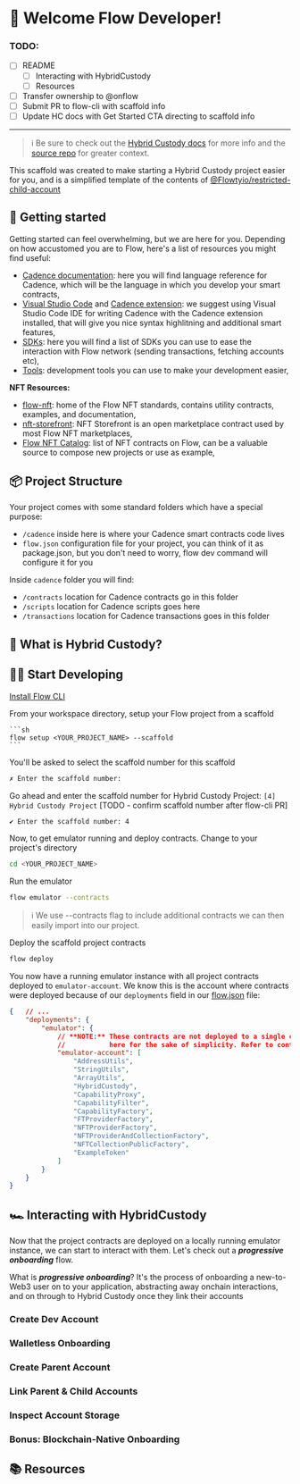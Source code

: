 # 👋 Welcome Flow Developer!

### TODO:

- [ ] README
    - [ ] Interacting with HybridCustody
    - [ ] Resources
- [ ] Transfer ownership to @onflow
- [ ] Submit PR to flow-cli with scaffold info
- [ ] Update HC docs with Get Started CTA directing to scaffold info
___

> :information_source: Be sure to check out the [Hybrid Custody docs](https://developers.flow.com/concepts/hybrid-custody) for more info and the [source repo](https://github.com/Flowtyio/restricted-child-account) for greater context.

This scaffold was created to make starting a Hybrid Custody project easier for you, and is a simplified template of the contents of [@Flowtyio/restricted-child-account](https://github.com/Flowtyio/restricted-child-account)

## 🔨 Getting started

Getting started can feel overwhelming, but we are here for you. Depending on how accustomed you are to Flow, here's a list of resources you might find useful:

- [Cadence documentation](https://developers.flow.com/cadence/language): here you will find language reference for Cadence, which will be the language in which you develop your smart contracts,
- [Visual Studio Code](https://code.visualstudio.com/?wt.mc_id=DX_841432) and [Cadence extension](https://marketplace.visualstudio.com/items?itemName=onflow.cadence): we suggest using Visual Studio Code IDE for writing Cadence with the Cadence extension installed, that will give you nice syntax highlitning and additional smart features,
- [SDKs](https://developers.flow.com/tools#sdks): here you will find a list of SDKs you can use to ease the interaction with Flow network (sending transactions, fetching accounts etc),
- [Tools](https://developers.flow.com/tools#development-tools): development tools you can use to make your development easier, 

**NFT Resources:**

- [flow-nft](https://github.com/onflow/flow-nft): home of the Flow NFT standards, contains utility contracts, examples, and documentation,
- [nft-storefront](https://github.com/onflow/nft-storefront/): NFT Storefront is an open marketplace contract used by most Flow NFT marketplaces,
- [Flow NFT Catalog](https://www.flow-nft-catalog.com/): list of NFT contracts on Flow, can be a valuable source to compose new projects or use as example,

## 📦 Project Structure

Your project comes with some standard folders which have a special purpose:

- `/cadence` inside here is where your Cadence smart contracts code lives
- `flow.json` configuration file for your project, you can think of it as package.json, but you don't need to worry, flow dev command will configure it for you

Inside `cadence` folder you will find:

- `/contracts` location for Cadence contracts go in this folder
- `/scripts` location for Cadence scripts goes here
- `/transactions` location for Cadence transactions goes in this folder

## 🤔 What is Hybrid Custody?

## 👨‍💻 Start Developing

[Install Flow CLI](https://developers.flow.com/tooling/flow-cli/install)

From your workspace directory, setup your Flow project from a scaffold

    ```sh
    flow setup <YOUR_PROJECT_NAME> --scaffold
    ```

You'll be asked to select the scaffold number for this scaffold
    
```sh
✗ Enter the scaffold number:
```
    
Go ahead and enter the scaffold number for Hybrid Custody Project: `[4] Hybrid Custody Project` [TODO - confirm scaffold number after flow-cli PR]

```sh
✔ Enter the scaffold number: 4
```

Now, to get emulator running and deploy contracts. Change to your project's directory
    
```sh
cd <YOUR_PROJECT_NAME>
```

Run the emulator
    
```sh
flow emulator --contracts
```

> :information_source: We use --contracts flag to include additional contracts we can then easily import into our project.

Deploy the scaffold project contracts
    
```sh
flow deploy
```

You now have a running emulator instance with all project contracts deployed to `emulator-account`. We know this is the
account where contracts were deployed because of our `deployments` field in our [flow.json](./flow.json) file:

```json
{   // ...
    "deployments": {
		"emulator": {
            // **NOTE:** These contracts are not deployed to a single contract on testnet/mainnet, but are done so
            //           here for the sake of simplicity. Refer to contract aliases for contract deployment addresses.
			"emulator-account": [
				"AddressUtils",
				"StringUtils",
				"ArrayUtils",
				"HybridCustody",
				"CapabilityProxy",
				"CapabilityFilter",
				"CapabilityFactory",
				"FTProviderFactory",
				"NFTProviderFactory",
				"NFTProviderAndCollectionFactory",
				"NFTCollectionPublicFactory",
				"ExampleToken"
			]
		}
	}
}
```

## 🏎️ Interacting with HybridCustody

Now that the project contracts are deployed on a locally running emulator instance, we can start to interact with them. Let's check out a ***progressive onboarding*** flow.

What is ***progressive onboarding***? It's the process of onboarding a new-to-Web3 user on to your application, abstracting away onchain interactions, and on through to Hybrid Custody once they link their accounts

### Create Dev Account

### Walletless Onboarding

### Create Parent Account

### Link Parent & Child Accounts

### Inspect Account Storage

### Bonus: Blockchain-Native Onboarding

## 📚 Resources